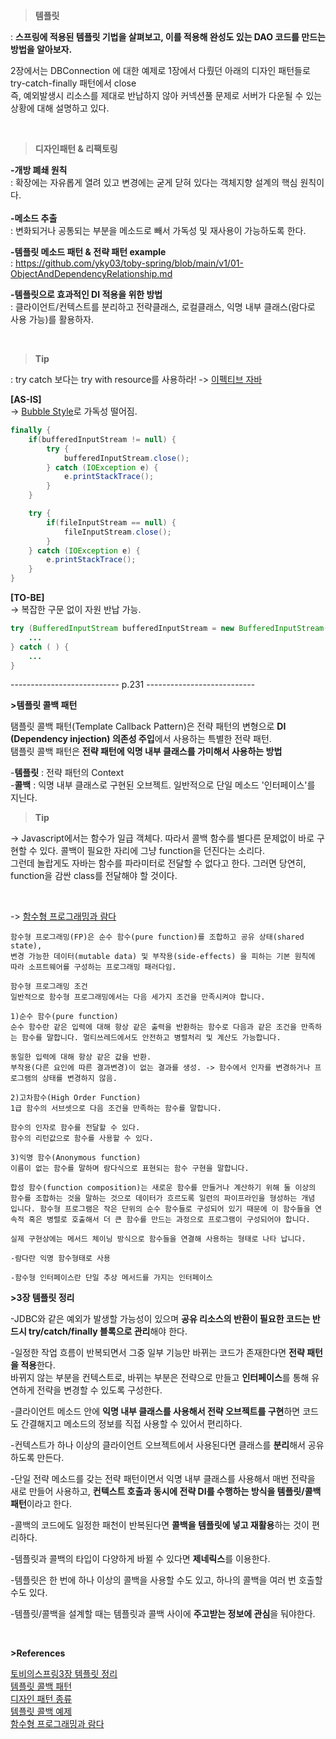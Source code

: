 
>**템플릿**    

: **스프링에 적용된 템플릿 기법을 살펴보고, 이를 적용해 완성도 있는 DAO 코드를 만드는 방법을 알아보자.**  

2장에서는 DBConnection 에 대한 예제로 1장에서 다뤘던 아래의 디자인 패턴들로 try-catch-finally 패턴에서 close   
즉, 예외발생시 리소스를 제대로 반납하지 않아 커넥션풀 문제로 서버가 다운될 수 있는 상황에 대해 설명하고 있다.   

<br/>

>**디자인패턴 & 리팩토링**  

**-개방 폐쇄 원칙**   
: 확장에는 자유롭게 열려 있고 변경에는 굳게 닫혀 있다는 객체지향 설계의 핵심 원칙이다.  
<br/>
**-메소드 추출**  
: 변화되거나 공통되는 부분을 메소드로 빼서 가독성 및 재사용이 가능하도록 한다.  

**-템플릿 메소드 패턴 & 전략 패턴 example**  
: https://github.com/yky03/toby-spring/blob/main/v1/01-ObjectAndDependencyRelationship.md
<br/>

**-템플릿으로 효과적인 DI 적용을 위한 방법**   
: 클라이언트/컨텍스트를 분리하고 전략클래스, 로컬클래스, 익명 내부 클래스(람다로 사용 가능)를 활용하자.   

<br/>


>**Tip**  

: try catch 보다는 try with resource를 사용하라! -> [이펙티브 자바](https://sabarada.tistory.com/78)  


**[AS-IS]**   
-> [Bubble Style](https://soft.plusblog.co.kr/164)로 가독성 떨어짐.  
```java
finally {
    if(bufferedInputStream != null) {
        try {
            bufferedInputStream.close();
        } catch (IOException e) {
            e.printStackTrace();
        }
    }

    try {
        if(fileInputStream == null) {
            fileInputStream.close();
        }
    } catch (IOException e) {
        e.printStackTrace();
    }
}
```
**[TO-BE]**  
-> 복잡한 구문 없이 자원 반납 가능.   
```java
try (BufferedInputStream bufferedInputStream = new BufferedInputStream(new FileInputStream(file))){
    ...
} catch ( ) {
    ...
}
```


--------------------------- p.231 ---------------------------

**>템플릿 콜백 패턴**

탬플릿 콜백 패턴(Template Callback Pattern)은 전략 패턴의 변형으로 **DI (Dependency injection) 의존성 주입**에서 사용하는 특별한 전략 패턴.  
탬플릿 콜백 패턴은 **전략 패턴에 익명 내부 클래스를 가미해서 사용하는 방법**  


-**템플릿** : 전략 패턴의 Context  
-**콜백** : 익명 내부 클래스로 구현된 오브젝트. 일반적으로 단일 메소드 '인터페이스'를 지닌다.  

>**Tip**  

->  Javascript에서는 함수가 일급 객체다. 따라서 콜백 함수를 별다른 문제없이 바로 구현할 수 있다. 콜백이 필요한 자리에 그냥 function을 던진다는 소리다.  
그런데 놀랍게도 자바는 함수를 파라미터로 전달할 수 없다고 한다. 그러면 당연히, function을 감싼 class를 전달해야 할 것이다.  

<br/>

-> [함수형 프로그래밍과 람다](https://dinfree.com/lecture/language/112_java_9.html)  

```
함수형 프로그래밍(FP)은 순수 함수(pure function)를 조합하고 공유 상태(shared state),   
변경 가능한 데이터(mutable data) 및 부작용(side-effects) 을 피하는 기본 원칙에 따라 소프트웨어를 구성하는 프로그래밍 패러다임.  

함수형 프로그래밍 조건
일반적으로 함수형 프로그래밍에서는 다음 세가지 조건을 만족시켜야 합니다.

1)순수 함수(pure function)
순수 함수란 같은 입력에 대해 항상 같은 출력을 반환하는 함수로 다음과 같은 조건을 만족하는 함수를 말합니다. 멀티쓰레드에서도 안전하고 병렬처리 및 계산도 가능합니다.

동일한 입력에 대해 항상 같은 값을 반환.
부작용(다른 요인에 따른 결과변경)이 없는 결과를 생성. -> 함수에서 인자를 변경하거나 프로그램의 상태를 변경하지 않음.

2)고차함수(High Order Function)
1급 함수의 서브셋으로 다음 조건을 만족하는 함수를 말합니다.

함수의 인자로 함수를 전달할 수 있다.
함수의 리턴값으로 함수를 사용할 수 있다.

3)익명 함수(Anonymous function)
이름이 없는 함수를 말하며 람다식으로 표현되는 함수 구현을 말합니다.

합성 함수(function composition)는 새로운 함수를 만들거나 계산하기 위해 둘 이상의 함수를 조합하는 것을 말하는 것으로 데이터가 흐르도록 일련의 파이프라인을 형성하는 개념 입니다. 함수형 프로그램은 작은 단위의 순수 함수들로 구성되어 있기 때문에 이 함수들을 연속적 혹은 병렬로 호출해서 더 큰 함수를 만드는 과정으로 프로그램이 구성되어야 합니다.

실제 구현상에는 메서드 체이닝 방식으로 함수들을 연결해 사용하는 형태로 나타 납니다.

-람다란 익명 함수형태로 사용

-함수형 인터페이스란 단일 추상 메서드를 가지는 인터페이스
```

**>3장 템플릿 정리**

-JDBC와 같은 예외가 발생할 가능성이 있으며 **공유 리소스의 반환이 필요한 코드는 반드시 try/catch/finally 블록으로 관리**해야 한다.  

-일정한 작업 흐름이 반복되면서 그중 일부 기능만 바뀌는 코드가 존재한다면 **전략 패턴을 적용**한다.  
바뀌지 않는 부분을 컨텍스트로, 바뀌는 부분은 전략으로 만들고 **인터페이스**를 통해 유연하게 전략을 변경할 수 있도록 구성한다.  

-클라이언트 메소드 안에 **익명 내부 클래스를 사용해서 전략 오브젝트를 구현**하면 코드도 간결해지고 메소드의 정보를 직접 사용할 수 있어서 편리하다.  

-컨텍스트가 하나 이상의 클라이언트 오브젝트에서 사용된다면 클래스를 **분리**해서 공유하도록 만든다.  

-단일 전략 메소드를 갖는 전략 패턴이면서 익명 내부 클래스를 사용해서 매번 전략을 새로 만들어 사용하고, **컨텍스트 호출과 동시에 전략 DI를 수행하는 방식을 템플릿/콜백 패턴**이라고 한다. 

-콜백의 코드에도 일정한 패천이 반복된다면 **콜백을 템플릿에 넣고 재활용**하는 것이 편리하다.  

-템플릿과 콜백의 타입이 다양하게 바뀔 수 있다면 **제네릭스**를 이용한다.  

-템플릿은 한 번에 하나 이상의 콜백을 사용할 수도 있고, 하나의 콜백을 여러 번 호출할 수도 있다.  

-템플릿/콜백을 설계할 때는 템플릿과 콜백 사이에 **주고받는 정보에 관심**을 둬야한다.  



<br/>



**>References**  

[토비의스프링3장 템플릿 정리](https://velog.io/@roeniss/%ED%86%A0%EB%B9%84%EC%9D%98-%EC%8A%A4%ED%94%84%EB%A7%81-3.1-3%EC%9E%A5-%ED%85%9C%ED%94%8C%EB%A6%BF)  
[템플릿 콜백 패턴](https://limkydev.tistory.com/85)  
[디자인 패턴 종류](https://gmlwjd9405.github.io/2018/07/06/design-pattern.html)  
[템플릿 콜백 예제](https://empering.tistory.com/entry/%ED%86%A0%EB%B9%84%EC%9D%98-%EC%8A%A4%ED%94%84%EB%A7%81-Vol-1-%EC%A0%95%EB%A6%AC-3%EC%9E%A5-%ED%85%9C%ED%94%8C%EB%A6%BF-2)  
[함수형 프로그래밍과 람다](https://dinfree.com/lecture/language/112_java_9.html)  





